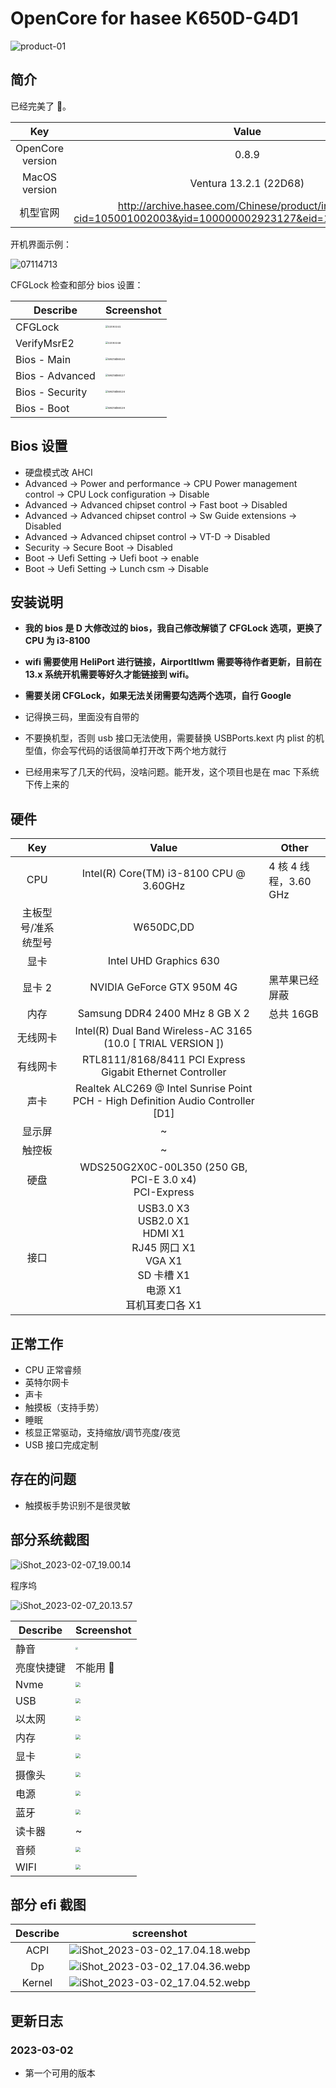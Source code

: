 # OpenCore for hasee K650D-G4D1

![product-01](./assets/2015053002216853.png)

## 简介

已经完美了 🤣。

|       Key        |                                                    Value                                                     |
| :--------------: | :----------------------------------------------------------------------------------------------------------: |
| OpenCore version |                                                    0.8.9                                                     |
|  MacOS version   |                                            Ventura 13.2.1 (22D68)                                            |
|     机型官网     | http://archive.hasee.com/Chinese/product/index.aspx?cid=105001002003&yid=100000002923127&eid=100000013446143 |

开机界面示例：

![07114713](./assets/02093335.webp)

CFGLock 检查和部分 bios 设置：

| Describe        | Screenshot                                                   |
| --------------- | ------------------------------------------------------------ |
| CFGLock         | <img src="./assets/02093341.webp" alt="02093341" style="zoom:25%;" /> |
| VerifyMsrE2     | <img src="./assets/02093346.webp" alt="02093346" style="zoom:25%;" /> |
| Bios - Main     | <img src="./assets/WechatIMG26.webp" alt="WechatIMG26" style="zoom:25%;" /> |
| Bios - Advanced | <img src="./assets/WechatIMG27.webp" alt="WechatIMG27" style="zoom:25%;" /> |
| Bios - Security | <img src="./assets/WechatIMG28.webp" alt="WechatIMG28" style="zoom:25%;" /> |
| Bios - Boot     | <img src="./assets/WechatIMG29.webp" alt="WechatIMG29" style="zoom:25%;" /> |

## Bios 设置

- 硬盘模式改 AHCI
- Advanced -> Power and performance -> CPU Power management control -> CPU Lock configuration  -> Disable
- Advanced -> Advanced chipset control -> Fast boot -> Disabled 
- Advanced -> Advanced chipset control -> Sw Guide extensions -> Disabled 
- Advanced -> Advanced chipset control -> VT-D -> Disabled 
- Security -> Secure Boot -> Disabled 
- Boot -> Uefi Setting -> Uefi boot -> enable 
- Boot -> Uefi Setting -> Lunch csm -> Disable 

## 安装说明

- **我的 bios 是 D 大修改过的 bios，我自己修改解锁了 CFGLock 选项，更换了 CPU 为 i3-8100**

- **wifi 需要使用 HeliPort 进行链接，AirportItlwm 需要等待作者更新，目前在 13.x 系统开机需要等好久才能链接到 wifi。**
- **需要关闭 CFGLock，如果无法关闭需要勾选两个选项，自行 Google**
- 记得换三码，里面没有自带的
- 不要换机型，否则 usb 接口无法使用，需要替换 USBPorts.kext 内 plist 的机型值，你会写代码的话很简单打开改下两个地方就行
- 已经用来写了几天的代码，没啥问题。能开发，这个项目也是在 mac 下系统下传上来的

## 硬件

|         Key         |                                                     Value                                                      | Other                 |
| :-----------------: | :------------------------------------------------------------------------------------------------------------: | --------------------- |
|         CPU         |                                    Intel(R) Core(TM) i3-8100 CPU @ 3.60GHz                                     | 4 核 4 线程，3.60 GHz |
| 主板型号/准系统型号 |                                                   W650DC,DD                                                    |                       |
|        显卡         |                                             Intel UHD Graphics 630                                             |                       |
|       显卡 2        |                                           NVIDIA GeForce GTX 950M 4G                                           | 黑苹果已经屏蔽        |
|        内存         |                                         Samsung DDR4 2400 MHz 8 GB X 2                                         | 总共 16GB             |
|      无线网卡       |                          Intel(R) Dual Band Wireless-AC 3165 (10.0 [ TRIAL VERSION ])                          |                       |
|      有线网卡       |                           RTL8111/8168/8411 PCI Express Gigabit Ethernet Controller                            |                       |
|        声卡         |                Realtek ALC269 @ Intel Sunrise Point PCH - High Definition Audio Controller [D1]                |                       |
|       显示屏        |                                                       ~                                                        |                       |
|       触控板        |                                                       ~                                                        |                       |
|        硬盘         |                           WDS250G2X0C-00L350 (250 GB, PCI-E 3.0 x4)<br/>PCI-Express                            |                       |
|        接口         | USB3.0 X3<br/>USB2.0 X1<br/>HDMI X1<br/>RJ45 网口 X1<br/>VGA X1<br/>SD 卡槽 X1<br/>电源 X1<br/>耳机耳麦口各 X1 |                       |

## 正常工作

- CPU 正常睿频
- 英特尔网卡
- 声卡
- 触摸板（支持手势）
- 睡眠
- 核显正常驱动，支持缩放/调节亮度/夜览
- USB 接口完成定制

## 存在的问题

- 触摸板手势识别不是很灵敏

## 部分系统截图

![iShot_2023-02-07_19.00.14](./assets/iShot_2023-03-02_16.58.41.webp)

程序坞

![iShot_2023-02-07_20.13.57](./assets/iShot_2023-03-02_16.59.17.webp)

| Describe   | Screenshot                                                   |
| ---------- | ------------------------------------------------------------ |
| 静音       | <img src="./assets/iShot_2023-03-02_16.59.44.webp" style="zoom:25%;" /> |
| 亮度快捷键 | 不能用 🥵                                                     |
| Nvme       | <img src="./assets/iShot_2023-03-02_17.00.19.webp" style="zoom: 50%;" /> |
| USB        | <img src="./assets/iShot_2023-03-02_17.00.38.webp" style="zoom:50%;" /> |
| 以太网     | <img src="./assets/iShot_2023-03-02_17.00.50.webp" style="zoom:50%;" /> |
| 内存       | <img src="./assets/iShot_2023-03-02_17.01.55.webp" style="zoom:50%;" /> |
| 显卡       | <img src="./assets/iShot_2023-03-02_17.01.59.webp" style="zoom:50%;" /> |
| 摄像头     | <img src="./assets/iShot_2023-03-02_17.02.03.webp" style="zoom:50%;" /> |
| 电源       | <img src="./assets/iShot_2023-03-02_17.02.17.webp" style="zoom:50%;" /> |
| 蓝牙       | <img src="./assets/iShot_2023-03-02_17.02.28.webp" style="zoom:50%;" /> |
| 读卡器     | ~                                                            |
| 音频       | <img src="./assets/iShot_2023-03-02_17.02.47.webp" style="zoom:50%;" /> |
| WIFI       | <img src="./assets/iShot_2023-03-02_17.03.23.webp" style="zoom:50%;" /> |

## 部分 efi 截图

| Describe | screenshot                                                                 |
| :------: | -------------------------------------------------------------------------- |
|   ACPI   | ![iShot_2023-03-02_17.04.18.webp](./assets/iShot_2023-03-02_17.04.18.webp) |
|    Dp    | ![iShot_2023-03-02_17.04.36.webp](./assets/iShot_2023-03-02_17.04.36.webp) |
|  Kernel  | ![iShot_2023-03-02_17.04.52.webp](./assets/iShot_2023-03-02_17.04.52.webp) |

## 更新日志

### 2023-03-02

- 第一个可用的版本
